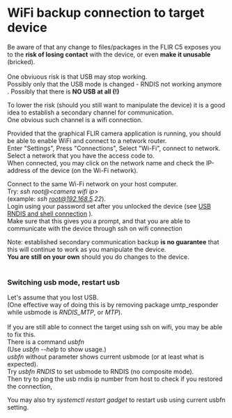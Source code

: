 WiFi backup connection to target device
=======================================
Be aware of that any change to files/packages in the FLIR C5 exposes you to the **risk of losing contact** with the device, or even **make it unusable** (bricked).<br>
<br>
One obviuous risk is that USB may stop working.<br>
Possibly only that the USB mode is changed - RNDIS not working anymore<br>.
Possibly that there is **NO USB at all (!)**<br>


To lower the risk (should you still want to manipulate the device) it is a good idea to establish a secondary channel for communication.<br>
One obvious such channel is a wifi connection.<br>

Provided that the graphical FLIR camera application is running, you should be able to enable WiFi and connect to a network router.<br>
Enter "Settings", Press "Connections", Select "Wi-Fi", connect to network.<br>
Select a network that you have the access code to.<br>
When connected, you may click on the network name and check the IP-address of the device (on the Wi-Fi network).<br>


Connect to the same Wi-Fi network on your host computer.<br>
Try: _ssh root@\<camera wifi ip\>_<br>
(example: _ssh root@192.168.5.22_).<br>
Login using your password set after you unlocked the device
(see [USB RNDIS and shell connection](rndis.md) ).<br>
Make sure that this gives you a prompt, and that you are able to communicate with the device through ssh on wifi connection<br>


Note: established secondary communication backup **is no guarantee** that this will continue to work as you manipulate the device.<br>
**You are still on your own** should you do changes to the device.<br><br>

### Switching usb mode, restart usb
Let's assume that you lost USB.<br>
(One effective way of doing this is by removing package umtp_responder while usbmode is _RNDIS_MTP_, or _MTP_).<br><br>
If you are still able to connect the target using ssh on wifi, you may be able to fix this.<br>
There is a command _usbfn_<br>
(Use _usbfn --help_ to show usage.)<br>
_usbfn_ without parameter shows current usbmode (or at least what is expected).<br>
Try _usbfn RNDIS_ to set usbmode to RNDIS (no composite mode).<br>
Then try to ping the usb rndis ip number from host to check if you restored the connection,<br>

You may also try _systemctl restart gadget_ to restart usb using current usbfn setting.
